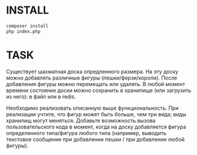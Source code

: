 # INSTALL
```bash
composer install
php index.php
```

# TASK
Существует шахматная доска опредленного размера.
На эту доску можно добавлять различные фигуры (пешки/ферзи/короли).
После добавления фигуры можно перемещать или удалять.
В любой момент времени состояние доски можно сохранить в хранилище (или загрузить из него): в файл или в redis.

Необходимо реализовать описанную выше функциональность.
При реализации учтите, что фигур может быть больше, чем три вида;
виды хранилищ могут меняться. Добавьте возможность вызова пользовательского кода в момент,
когда на доску добавляется фигура определенного типа/фигура любого типа
(например, выводить текстовое сообщение при добавлении пешки / при добавлении любой фигуры).